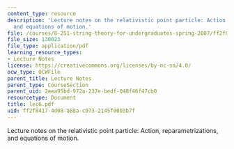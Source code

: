 ```yaml
---
content_type: resource
description: 'Lecture notes on the relativistic point particle: Action, reparametrizations,
  and equations of motion.'
file: /courses/8-251-string-theory-for-undergraduates-spring-2007/ff2f84174d08a88ac0732145f00b3b7f_lec6.pdf
file_size: 130023
file_type: application/pdf
learning_resource_types:
- Lecture Notes
license: https://creativecommons.org/licenses/by-nc-sa/4.0/
ocw_type: OCWFile
parent_title: Lecture Notes
parent_type: CourseSection
parent_uid: 2aea95bd-972a-237e-bedf-048f46f47cb0
resourcetype: Document
title: lec6.pdf
uid: ff2f8417-4d08-a88a-c073-2145f00b3b7f
---
```

Lecture notes on the relativistic point particle: Action, reparametrizations, and equations of motion.